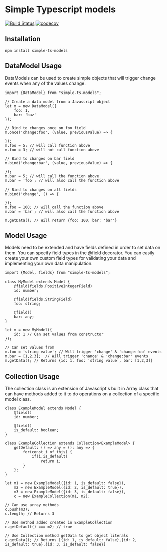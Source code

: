 # Simple Typescript models

[![Build Status](https://travis-ci.org/malero/simple-ts-models.svg?branch=master)](https://travis-ci.org/malero/simple-ts-models) [![codecov](https://codecov.io/gh/malero/simple-ts-models/branch/master/graph/badge.svg)](https://codecov.io/gh/malero/simple-ts-models)

## Installation

```
npm install simple-ts-models
```

## DataModel Usage

DataModels can be used to create simple objects that will trigger change events when any of the values change.

```
import {DataModel} from "simple-ts-models";

// Create a data model from a Javascript object
let m = new DataModel({
    foo: 1,
    bar: 'baz'
});

// Bind to changes once on foo field
m.once('change:foo', (value, previousValue) => {

});
m.foo = 5; // will call function above
m.foo = 3; // will not call function above

// Bind to changes on bar field
m.bind('change:bar', (value, previousValue) => {

});
m.bar = 5; // will call the function above
m.bar = 'foo'; // will also call the function above

// Bind to changes on all fields
m.bind('change', () => {

});
m.foo = 100; // will call the function above
m.bar = 'bar'; // will also call the function above

m.getData(); // Will return {foo: 100, bar: 'bar'}

```


## Model Usage

Models need to be extended and have fields defined in order to set data on them. You can specify field types in the @field decorator. You can easily create your own custom field types for validating your data and implementing your own data manipulation.

```
import {Model, fields} from "simple-ts-models";

class MyModel extends Model {
    @field(fields.PositiveIntegerField)
    id: number;

    @field(fields.StringField)
    foo: string;

    @field()
    bar: any;
}

let m = new MyModel({
    id: 1 // Can set values from constructor
});

// Can set values from
m.foo = 'string value'; // Will trigger 'change' & 'change:foo' events
m.bar = [1,2,3];  // Will trigger 'change' & 'change:bar' events
m.getData(); // Returns {id: 1, foo: 'string value', bar: [1,2,3]}
```

## Collection Usage

The collection class is an extension of Javascript's built in Array class that can have methods added to it to do operations on a collection of a specific model class.


```
class ExampleModel extends Model {
    @field()
    id: number;

    @field()
    is_default: boolean;
}

class ExampleCollection extends Collection<ExampleModel> {
    getDefault: () => any = (): any => {
        for(const i of this) {
            if(i.is_default)
                return i;
        }
    };
}

let m1 = new ExampleModel({id: 1, is_default: false}),
    m2 = new ExampleModel({id: 2, is_default: true}),
    m3 = new ExampleModel({id: 3, is_default: false}),
    c = new ExampleCollection(m1, m2);

// Can use array methods
c.push(m3);
c.length; // Returns 3

// Use method added created in ExampleCollection
c.getDefault() === m2; // true

// Use Collection method getData to get object literals
c.getData(); // Returns [{id: 1, is_default: false},{id: 2, is_default: true},{id: 3, is_default: false}]
```
